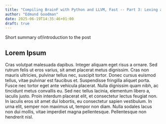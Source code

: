 ```yaml
---
title: "Compiling BrainF with Python and LLVM, Fast -- Part 3: Lexing and parsing"
author: "Edmund Goodman"
date: 2025-06-19T14:35:46+01:00
draft: true
---
```


Short summary of/introduction to the post

<!--more-->

## Lorem Ipsum

Cras volutpat malesuada dapibus. Integer aliquam eget risus a ornare. Sed rutrum
felis ut eros varius, sit amet placerat metus dignissim. Cras non mauris
ultricies, pulvinar tellus nec, suscipit tortor. Donec cursus euismod tellus,
vitae pulvinar est faucibus et. Suspendisse fringilla aliquet porta. Fusce nec
tortor eget ante vehicula placerat. Nulla dignissim quam nibh, ac tincidunt
metus convallis eu. Sed nec tellus lacinia, elementum libero a, iaculis justo.
Proin interdum placerat elit, et consectetur lectus feugiat non. In iaculis eros
sit amet dui lobortis, eu consectetur sapien vestibulum. In urna elit, semper
non maximus ut, tempor non diam. Nulla sodales lacus non dui mollis, vitae
imperdiet magna pellentesque. Pellentesque non hendrerit nisl.

